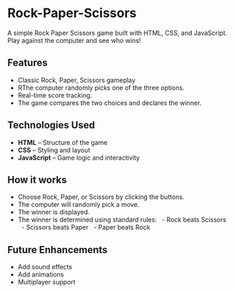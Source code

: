 # Rock-Paper-Scissors

A simple Rock Paper Scissors game built with HTML, CSS, and JavaScript. Play against the computer and see who wins!

## Features

- Classic Rock, Paper, Scissors gameplay
- RThe computer randomly picks one of the three options.
- Real-time score tracking.
- The game compares the two choices and declares the winner.

## Technologies Used

- **HTML** – Structure of the game
- **CSS** – Styling and layout
- **JavaScript** – Game logic and interactivity

## How it works
- Choose Rock, Paper, or Scissors by clicking the buttons.
- The computer will randomly pick a move.
- The winner is displayed.
- The winner is determined using standard rules:
  &nbsp;&nbsp;- Rock beats Scissors
  &nbsp;&nbsp;- Scissors beats Paper
  &nbsp;&nbsp;- Paper beats Rock

## Future Enhancements

- Add sound effects
- Add animations
- Multiplayer support

